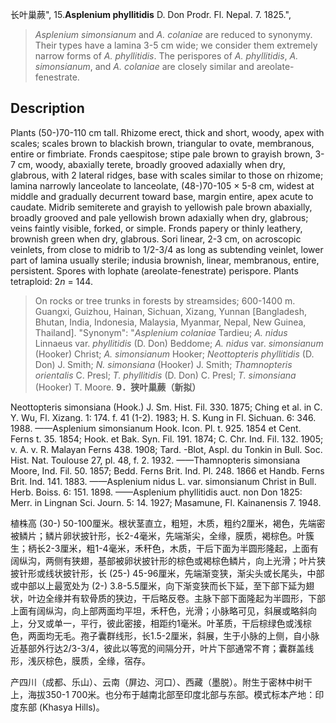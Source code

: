 长叶巢蕨",
15.**Asplenium phyllitidis** D. Don Prodr. Fl. Nepal. 7. 1825.",

> *Asplenium simonsianum* and *A. colaniae* are reduced to synonymy. Their types have a lamina 3-5 cm wide; we consider them extremely narrow forms of *A. phyllitidis*. The perispores of *A. phyllitidis*, *A. simonsianum*, and *A. colaniae* are closely similar and areolate-fenestrate.

## Description
Plants (50-)70-110 cm tall. Rhizome erect, thick and short, woody, apex with scales; scales brown to blackish brown, triangular to ovate, membranous, entire or fimbriate. Fronds caespitose; stipe pale brown to grayish brown, 3-7 cm, woody, abaxially terete, broadly grooved adaxially when dry, glabrous, with 2 lateral ridges, base with scales similar to those on rhizome; lamina narrowly lanceolate to lanceolate, (48-)70-105 × 5-8 cm, widest at middle and gradually decurrent toward base, margin entire, apex acute to caudate. Midrib semiterete and grayish to yellowish pale brown abaxially, broadly grooved and pale yellowish brown adaxially when dry, glabrous; veins faintly visible, forked, or simple. Fronds papery or thinly leathery, brownish green when dry, glabrous. Sori linear, 2-3 cm, on acroscopic veinlets, from close to midrib to 1/2-3/4 as long as subtending veinlet, lower part of lamina usually sterile; indusia brownish, linear, membranous, entire, persistent. Spores with lophate (areolate-fenestrate) perispore. Plants tetraploid: 2*n* = 144.

> On rocks or tree trunks in forests by streamsides; 600-1400 m. Guangxi, Guizhou, Hainan, Sichuan, Xizang, Yunnan [Bangladesh, Bhutan, India, Indonesia, Malaysia, Myanmar, Nepal, New Guinea, Thailand].
  "Synonym": "*Asplenium colaniae* Tardieu; *A. nidus* Linnaeus var. *phyllitidis* (D. Don) Beddome; *A. nidus* var. *simonsianum* (Hooker) Christ; *A. simonsianum* Hooker; *Neottopteris phyllitidis* (D. Don) J. Smith; *N. simonsiana* (Hooker) J. Smith; *Thamnopteris orientalis* C. Presl; *T. phyllitidis* (D. Don) C. Presl; *T. simonsiana* (Hooker) T. Moore.
**9．狭叶巢蕨（新拟）**

Neottopteris simonsiana (Hook.) J. Sm. Hist. Fil. 330. 1875; Ching et al. in C. Y. Wu, Fl. Xizang. 1: 174. f. 41 (1-2). 1983; H. S. Kung in Fl. Sichuan. 6: 346. 1988. ——Asplenium simonsianum Hook. Icon. Pl. t. 925. 1854 et Cent. Ferns t. 35. 1854; Hook. et Bak. Syn. Fil. 191. 1874; C. Chr. Ind. Fil. 132. 1905; v. A. v. R. Malayan Ferns 438. 1908; Tard. -Blot, Aspl. du Tonkin in Bull. Soc. Hist. Nat. Toulouse 27, pl. 48, f. 2. 1932. ——Thamnopteris simonsiana Moore, Ind. Fil. 50. 1857; Bedd. Ferns Brit. Ind. Pl. 248. 1866 et Handb. Ferns Brit. Ind. 141. 1883. ——Asplenium nidus L. var. simonsianum Christ in Bull. Herb. Boiss. 6: 151. 1898. ——Asplenium phyllitidis auct. non Don 1825: Merr. in Lingnan Sci. Journ. 5: 14. 1927; Masamune, Fl. Kainanensis 7. 1948.

植株高 (30-) 50-100厘米。根状茎直立，粗短，木质，粗约2厘米，褐色，先端密被鳞片；鳞片卵状披针形，长2-4毫米，先端渐尖，全缘，膜质，褐棕色。叶簇生；柄长2-3厘米，粗1-4毫米，禾秆色，木质，干后下面为半圆形隆起，上面有阔纵沟，两侧有狭翅，基部被卵状披针形的棕色或褐棕色鳞片，向上光滑；叶片狭披针形或线状披针形，长 (25-) 45-96厘米，先端渐变狭，渐尖头或长尾头，中部或中部以上最宽处为 (2-) 3.8-5.5厘米，向下渐变狭而长下延，至下部下延为翅状，叶边全缘并有软骨质的狭边，干后略反卷。主脉下部下面隆起为半圆形，下部上面有阔纵沟，向上部两面均平坦，禾秆色，光滑；小脉略可见，斜展或略斜向上，分叉或单一，平行，彼此密接，相距约1毫米。叶革质，干后棕绿色或浅棕色，两面均无毛。孢子囊群线形，长1.5-2厘米，斜展，生于小脉的上侧，自小脉近基部外行达2/3-3/4，彼此以等宽的间隔分开，叶片下部通常不育；囊群盖线形，浅灰棕色，膜质，全缘，宿存。

产四川（成都、乐山）、云南（屏边、河口）、西藏（墨脱）。附生于密林中树干上，海拔350-1 700米。也分布于越南北部至印度北部与东部。模式标本产地：印度东部 (Khasya Hills)。
